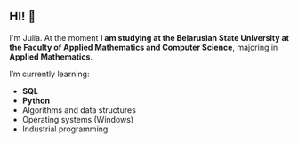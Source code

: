 ## HI! 👋
I'm Julia. 
At the moment __I am studying at the Belarusian State University at the Faculty of Applied Mathematics and Computer Science__, majoring in __Applied Mathematics__.

I’m currently learning:
- __SQL__
- __Python__
- Algorithms and data structures
- Operating systems (Windows)
- Industrial programming

<!--
- 🔭 I’m currently working on ...
- 🌱 I’m currently learning ...
- 👯 I’m looking to collaborate on ...
- 🤔 I’m looking for help with ...
- 💬 Ask me about ...
- 📫 How to reach me: ...
- 😄 Pronouns: ...
- ⚡ Fun fact: ...
-->

